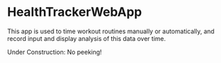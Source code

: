 # HealthTrackerWebApp
This app is used to time workout routines manually or automatically, and record input and display analysis of this data over time.  

Under Construction: No peeking!
